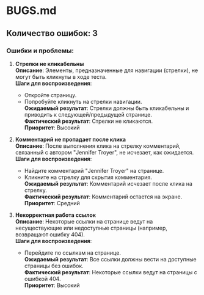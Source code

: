 # BUGS.md

## Количество ошибок: 3

### Ошибки и проблемы:

1. **Стрелки не кликабельны**  
   **Описание**: Элементы, предназначенные для навигации (стрелки), не могут быть кликнуты в ходе теста.  
   **Шаги для воспроизведения**:
   - Откройте страницу.
   - Попробуйте кликнуть на стрелки навигации.  
     **Ожидаемый результат**: Стрелки должны быть кликабельны и приводить к следующей/предыдущей странице.  
     **Фактический результат**: Стрелки не кликаются.  
     **Приоритет**: Высокий

2. **Комментарий не пропадает после клика**  
   **Описание**: После выполнения клика на стрелку комментарий, связанный с автором "Jennifer Troyer", не исчезает, как ожидается.  
   **Шаги для воспроизведения**:
   - Найдите комментарий "Jennifer Troyer" на странице.
   - Кликните на стрелку для скрытия комментария.  
     **Ожидаемый результат**: Комментарий исчезает после клика на стрелку.  
     **Фактический результат**: Комментарий остается на экране.  
     **Приоритет**: Средний

3. **Некорректная работа ссылок**  
   **Описание**: Некоторые ссылки на странице ведут на несуществующие или недоступные страницы (например, возвращают ошибку 404).  
   **Шаги для воспроизведения**:
   - Перейдите по ссылкам на странице.  
     **Ожидаемый результат**: Все ссылки должны вести на доступные страницы без ошибок.  
     **Фактический результат**: Некоторые ссылки ведут на страницы с ошибкой 404.  
     **Приоритет**: Высокий
